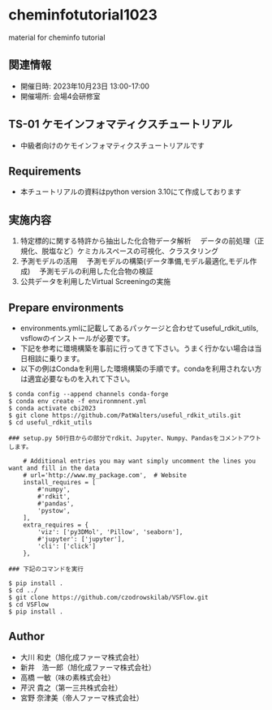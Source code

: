 # cheminfotutorial1023
material for cheminfo tutorial

## 関連情報
 - 開催日時: 2023年10月23日 13:00-17:00
 - 開催場所: 会場4会研修室

## TS-01 ケモインフォマティクスチュートリアル
 - 中級者向けのケモインフォマティクスチュートリアルです

## Requirements
 - 本チュートリアルの資料はpython version 3.10にて作成しております

## 実施内容
1. 特定標的に関する特許から抽出した化合物データ解析
　データの前処理（正規化、脱塩など）ケミカルスペースの可視化、クラスタリング
2. 予測モデルの活用
　予測モデルの構築(データ準備,モデル最適化,モデル作成)
　予測モデルの利用した化合物の検証
3. 公共データを利用したVirtual Screeningの実施


## Prepare environments
 - environments.ymlに記載してあるパッケージと合わせてuseful_rdkit_utils, vsflowのインストールが必要です。
 - 下記を参考に環境構築を事前に行ってきて下さい。うまく行かない場合は当日相談に乗ります。
 - 以下の例はCondaを利用した環境構築の手順です。condaを利用されない方は適宜必要なものを入れて下さい。
```
$ conda config --append channels conda-forge
$ conda env create -f environmnent.yml
$ conda activate cbi2023
$ git clone https://github.com/PatWalters/useful_rdkit_utils.git
$ cd useful_rdkit_utils

### setup.py 50行目からの部分でrdkit、Jupyter、Numpy、Pandasをコメントアウトします。

    # Additional entries you may want simply uncomment the lines you want and fill in the data
    # url='http://www.my_package.com',  # Website
    install_requires = [
        #'numpy',
        #'rdkit',
        #'pandas',
        'pystow',
    ],
    extra_requires = {
        'viz': ['py3DMol', 'Pillow', 'seaborn'],
        #'jupyter': ['jupyter'],
        'cli': ['click']
    },

### 下記のコマンドを実行

$ pip install .
$ cd ../
$ git clone https://github.com/czodrowskilab/VSFlow.git
$ cd VSFlow
$ pip install .

```

## Author
 - 大川 和史（旭化成ファーマ株式会社）
 - 新井　浩一郎（旭化成ファーマ株式会社）
 - 高橋 一敏（味の素株式会社）
 - 芹沢 貴之（第一三共株式会社）
 - 宮野 奈津美（帝人ファーマ株式会社）
